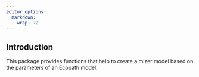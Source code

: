 ```yaml
---
editor_options: 
  markdown: 
    wrap: 72
---
```


## Introduction

This package provides functions that help to create a mizer model based
on the parameters of an Ecopath model.
